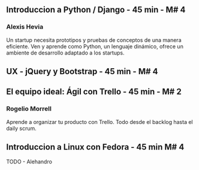 ## Introduccion a Python / Django - 45 min - M# 4
### Alexis Hevia
Un startup necesita prototipos y pruebas de conceptos de una manera eficiente. Ven y aprende como Python, un lenguaje dinámico, ofrece un ambiente de desarrollo adaptado a los startups.


## UX - jQuery y Bootstrap - 45 min - M# 4

## El equipo ideal: Ágil con Trello - 45 min - M# 2
### Rogelio Morrell
Aprende a organizar tu producto con Trello. Todo desde el backlog hasta el daily scrum.

## Introduccion a Linux con Fedora - 45 min M# 4

TODO - Alehandro 
